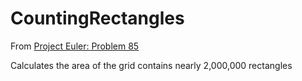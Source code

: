 # CountingRectangles

From [Project Euler: Problem 85](https://projecteuler.net/problem=85)

Calculates the area of the grid contains nearly 2,000,000 rectangles